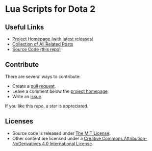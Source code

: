 Lua Scripts for Dota 2
=========

Useful Links
----
* [Project Homepage (with latest releases)](https://eroicacpp.com/dota2/)
* [Collection of All Related Posts](https://eroicacpp.com/tag/dota2/)
* [Source Code (this repo)](https://github.com/Eroica-cpp/dota2scripts)

Contribute
----
There are several ways to contribute:
* Create a [pull request](https://github.com/Eroica-cpp/dota2scripts/pulls).
* Leave a comment below the [project homepage](https://eroicacpp.com/dota2/).
* Write an [issue](https://github.com/Eroica-cpp/dota2scripts/issues/new).


If you like this repo, a star is appreciated.

Licenses
----
* Source code is released under [The MIT License](https://mit-license.org/).
* Other content are licensed under a [Creative Commons Attribution-NoDerivatives 4.0 International License](https://creativecommons.org/licenses/by-nd/4.0/).
